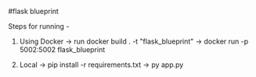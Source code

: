 #flask blueprint

Steps for running -

1. Using Docker
-> run docker build . -t "flask_blueprint"
-> docker run -p 5002:5002 flask_blueprint

2. Local
-> pip install -r requirements.txt
-> py app.py